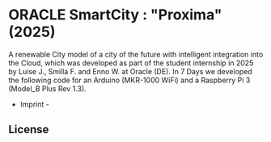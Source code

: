 # ORACLE SmartCity : "Proxima" (2025)

A renewable City model of a city of the future with intelligent integration into the Cloud, which was developed as part of the student internship in 2025 by Luise J., Smilla F. and Enno W. at Oracle (DE). In 7 Days we developed the following code for an Arduino (MKR-1000 WiFi) and a Raspberry Pi 3 (Model_B Plus Rev 1.3). 

 - Imprint -

## License
